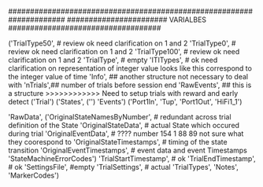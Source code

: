 #####################################################################
####################### VARIALBES ###################################

('TrialType50', # review ok need clarification on 1 and 2
 'TrialType0', # review ok need clarification on 1 and 2
 'TrialType100', # review ok need clarification on 1 and 2
 'TrialType', # empty 
 'ITITypes', # ok need clarification on representation of integer value looks like this correspond to the integer value of time 
 'Info', ## another structure not necessary to deal with
 'nTrials',## number of trials before session end
 'RawEvents', ## this is a structure >>>>>>>>>>>> Need to setup trials with reward and early detect
 		('Trial')
 			('States',
 				('')
 			 'Events')
 				('Port1In',
 				 'Tup',
 				 'Port1Out',
 				 'HiFi1_1')

 'RawData',
		('OriginalStateNamesByNumber', # redundant across trial definition of the State
		 'OriginalStateData', # actual State which occured during trial
		 'OriginalEventData', # ???? number 154 1 88 89 not sure what they coorespond to
		 'OriginalStateTimestamps', # timing of the state transition
		 'OriginalEventTimestamps', # event data and event Timestamps
		 'StateMachineErrorCodes')
 'TrialStartTimestamp', # ok 
 'TrialEndTimestamp', # ok
 'SettingsFile', #empty
 'TrialSettings', # actual 
 'TrialTypes',
 'Notes',
 'MarkerCodes')
